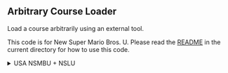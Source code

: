 ## Arbitrary Course Loader

Load a course arbitrarily using an external tool.

This code is for New Super Mario Bros. U. Please read the [README](README.md) in the current directory for how to use this code.

<details>
<summary>USA NSMBU + NSLU</summary>

```hex
C220F850 00000020
4800001D 00000000
00000000 00000000
00000001 00000000
00000001 7FE802A6
3D400986 614A5445
915F0000 3D40242F
614AB67F 915F0004
3D402131 614ADA7C
915F0008 881F000C
2C000000 418200A8
38000000 981F000C
7FC3F378 809F0010
80BF0014 3D800223
618CB820 7D8903A6
4E800421 3C60101E
8063ED6C 38000000
9803001C 38000000
9803001D 3C60101F
8063577C 3C80101E
80849DEC 39400002
3D200202 6129B644
91410008 9121000C
38A10008 38C00000
38E00000 3D80029B
618C398C 7D8903A6
4E800421 2C030000
41820024 3C60101E
8063ED6C 881F000E
9803001E 881F000F
9803001F 38000001
90030020 BB210024
60000000 00000000
```
</details>

